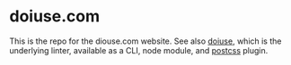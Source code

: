 doiuse.com
==========

This is the repo for the diouse.com website.  See also [doiuse](/anandthakker/doiuse),
which is the underlying linter, available as a CLI, node module, and 
[postcss](/postcss/postcss) plugin.
